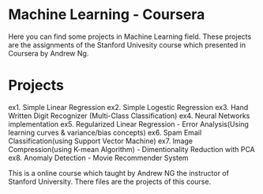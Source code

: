 # Machine Learning - Coursera
Here you can find some projects in Machine Learning field. These projects are the assignments of the Stanford Univesity course which presented in Coursera by Andrew Ng.

# Projects
ex1. Simple Linear Regression
ex2. Simple Logestic Regression
ex3. Hand Written Digit Recognizer (Multi-Class Classification)
ex4. Neural Networks implementation
ex5. Regularized Linear Regression - Error Analysis(Using learning curves & variance/bias concepts)
ex6. Spam Email Classification(using Support Vector Machine)
ex7. Image Compression(using K-mean Algorithm) - Dimentionality Reduction with PCA
ex8. Anomaly Detection - Movie Recommender System

This is a online course which taught by Andrew NG the instructor of Stanford University. There files are the projects of this course.
